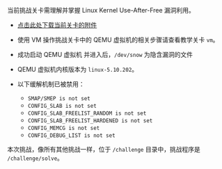 当前挑战关卡需理解并掌握 Linux Kernel Use-After-Free 漏洞利用。

- [点击此处下载当前关卡的附件](https://box.cse.hust.edu.cn/seafhttp/f/a8aa4403beea453f9a27)

- 使用 VM 操作挑战关卡中的 QEMU 虚拟机的相关步骤请查看教学关卡 `vm`。

- 成功启动 QEMU 虚拟机 并进入后，`/dev/snow` 为隐含漏洞的文件

- QEMU 虚拟机内核版本为 `linux-5.10.202`。

- 以下缓解机制已被禁用：
  - `SMAP/SMEP is not set`
  - `CONFIG_SLAB is not set`
  - `CONFIG_SLAB_FREELIST_RANDOM is not set`
  - `CONFIG_SLAB_FREELIST_HARDENED is not set`
  - `CONFIG_MEMCG is not set`
  - `CONFIG_DEBUG_LIST is not set`


本次挑战，像所有其他挑战一样，位于 `/challenge` 目录中，挑战程序是 `/challenge/solve`。